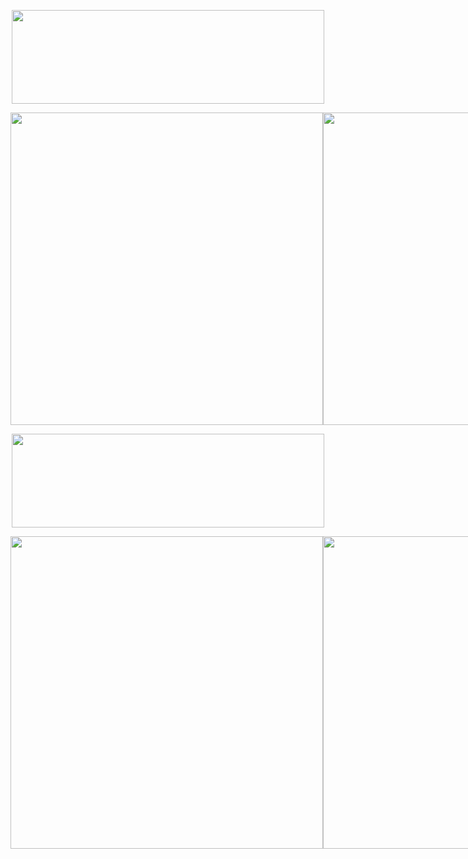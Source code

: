 <p align="center">
  <img src="https://media.discordapp.net/attachments/1371357679959670857/1371359373162578010/New_Project_84.png?ex=6822d971&is=682187f1&hm=3c7cf8f6891d2c63925e2ab066a349efa93105010b816749c928f2871df018ec&=&format=webp&quality=lossless" width = "500" height = "150">
</p>

<div style="display: flex; align-items: center;">
  <img src="https://media.discordapp.net/attachments/1371357679959670857/1371366153301262388/New_Project_99.png?ex=6822dfc1&is=68218e41&hm=e802a1a2808cca93701c5739ddeebb1cb317bda3d641eda45c1695f4035bc358&=&format=webp&quality=lossless" style="width: 500px; height: auto; margin-center: 20px;">
  <img src="https://www.icegif.com/wp-content/uploads/2023/04/icegif-1365.gif" style="width: 500px; height: auto; margin-center: 20px">
</div>

<p align="center">
  <img src="https://media.discordapp.net/attachments/1371357679959670857/1371368086585868328/New_Project_100.png?ex=6822e18e&is=6821900e&hm=12c50ed2deecbcaeeca5d2ea024bb935dc3284db94e1f03374a29be769d7ceb9&=&format=webp&quality=lossless" width = "500" height = "150">
</p>

<div style="display: flex; align-items: center;">
  <img src="https://cdn.discordapp.com/attachments/1371357679959670857/1371369874806276136/New_Project_-_2025-05-11T231358.800.png?ex=6822e338&is=682191b8&hm=73a87d25378ae7251e7b34aff1084cfa74d508c2ef3d5794ed3c80d6577f6026&" style="width: 500px; height: auto; margin-center: 20px;">
  <img src="https://www.icegif.com/wp-content/uploads/2025/02/gorilla-tag-icegif-9.gif" style="width: 500px; height: auto; margin-center: 20px">
</div>
